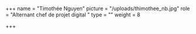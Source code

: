 +++
name = "Timothée Nguyen"
picture = "/uploads/thimothee_nb.jpg"
role = "Alternant chef de projet digital "
type = ""
weight = 8

+++
